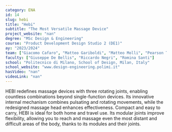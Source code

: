 ```yaml
---
category: ENA
id: 14
slug: hebi
title: "Hebi"
subtitle: "The Most Versatile Massage Device"
project_website: "nan"
degree: "MSc Design & Engineering"
course: "Product Development Design Studio 2 (DE1)"
ay: "2023/2024"
team: ["Giacomo Cafaro", "Matteo Gariboldi", "Matteo Molli", "Pearson Thomas", "Lan Yang"]
faculty: ["Giuseppe De Bellis", "Riccardo Negri", "Romina Santi"]
school: "Politecnico di Milano, School of Design, Milan, Italy"
school_website: "www.design-engineering.polimi.it"
hasVideo: "nan"
videoLink: "nan"
---
```


HEBI redefines massage devices with three rotating joints, enabling countless combinations beyond single-function devices. Its innovative internal mechanism combines pulsating and rotating movements, while the redesigned massage head enhances effectiveness. Compact and easy to carry, HEBI is ideal for both home and travel use. Its modular joints improve flexibility, allowing you to reach and massage even the most distant and difficult areas of the body, thanks to its modules and their joints.
